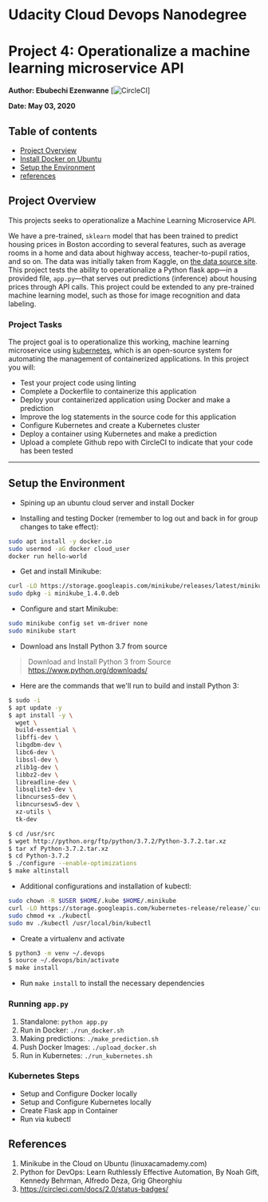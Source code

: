 # Udacity Cloud Devops Nanodegree
# Project 4: Operationalize a machine learning microservice API
**Author:<a> Ebubechi Ezenwanne</a>**
[![CircleCI](https://circleci.com/gh/Ezeebube5/DevOps_Microservices.svg?style=svg)]

**Date: May 03, 2020**
## Table of contents

<ul>
<li><a href="#intro">Project Overview</a></li>
<li><a href="#server">Install Docker on Ubuntu </a></li>
<li><a href="#requirement">Setup the Environment</a></li>
<li><a href="#projects">references</a></li>
</ul>

<a id="intro"></a>
## Project Overview

This projects seeks to operationalize a Machine Learning Microservice API. 

We have a pre-trained, `sklearn` model that has been trained to predict housing prices in Boston according to several features, such as average rooms in a home and data about highway access, teacher-to-pupil ratios, and so on. The data was initially taken from Kaggle, on [the data source site](https://www.kaggle.com/c/boston-housing). This project tests the ability to operationalize a Python flask app—in a provided file, `app.py`—that serves out predictions (inference) about housing prices through API calls. This project could be extended to any pre-trained machine learning model, such as those for image recognition and data labeling.

### Project Tasks

The project goal is to operationalize this working, machine learning microservice using [kubernetes](https://kubernetes.io/), which is an open-source system for automating the management of containerized applications. In this project you will:
* Test your project code using linting
* Complete a Dockerfile to containerize this application
* Deploy your containerized application using Docker and make a prediction
* Improve the log statements in the source code for this application
* Configure Kubernetes and create a Kubernetes cluster
* Deploy a container using Kubernetes and make a prediction
* Upload a complete Github repo with CircleCI to indicate that your code has been tested

---
## Setup the Environment
* Spining up an ubuntu cloud server and install Docker
- Installing and testing Docker (remember to log out and back in for group changes to take effect):
```sh
sudo apt install -y docker.io
sudo usermod -aG docker cloud_user
docker run hello-world
```
- Get and install Minikube:
```sh
curl -LO https://storage.googleapis.com/minikube/releases/latest/minikube_1.4.0.deb
sudo dpkg -i minikube_1.4.0.deb
```
- Configure and start Minikube:
```sh
sudo minikube config set vm-driver none
sudo minikube start
```
* Download ans Install Python 3.7 from source
> Download and Install Python 3 from Source
> https://www.python.org/downloads/
- Here are the commands that we'll run to build and install Python 3:
```sh
$ sudo -i
$ apt update -y
$ apt install -y \
  wget \
  build-essential \
  libffi-dev \
  libgdbm-dev \
  libc6-dev \
  libssl-dev \
  zlib1g-dev \
  libbz2-dev \
  libreadline-dev \
  libsqlite3-dev \
  libncurses5-dev \
  libncursesw5-dev \
  xz-utils \
  tk-dev

$ cd /usr/src
$ wget http://python.org/ftp/python/3.7.2/Python-3.7.2.tar.xz
$ tar xf Python-3.7.2.tar.xz
$ cd Python-3.7.2
$ ./configure --enable-optimizations
$ make altinstall
```

- Additional configurations and installation of kubectl:
```sh
sudo chown -R $USER $HOME/.kube $HOME/.minikube
curl -LO https://storage.googleapis.com/kubernetes-release/release/`curl -s https://storage.googleapis.com/kubernetes-release/release/stable.txt`/bin/linux/amd64/kubectl
sudo chmod +x ./kubectl
sudo mv ./kubectl /usr/local/bin/kubectl
```

* Create a virtualenv and activate 
```sh
$ python3 -m venv ~/.devops
$ source ~/.devops/bin/activate
$ make install
```
* Run `make install` to install the necessary dependencies

### Running `app.py`

1. Standalone:  `python app.py`
2. Run in Docker:  `./run_docker.sh`
3. Making predictions: `./make_prediction.sh`
4. Push Docker Images: `./upload_docker.sh`
3. Run in Kubernetes:  `./run_kubernetes.sh`

### Kubernetes Steps

* Setup and Configure Docker locally
* Setup and Configure Kubernetes locally
* Create Flask app in Container
* Run via kubectl

## References
1. Minikube in the Cloud on Ubuntu  (linuxacamademy.com)
2. Python for DevOps: Learn Ruthlessly Effective Automation, By Noah Gift, Kennedy Behrman, Alfredo Deza, Grig Gheorghiu
3. https://circleci.com/docs/2.0/status-badges/

